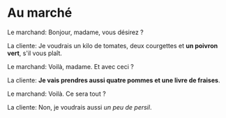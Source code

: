 # Au marché

Le marchand: Bonjour, madame, vous désirez ?

La cliente: Je voudrais un kilo de tomates, deux courgettes et **un poivron vert**, s'il vous plaît.

Le marchand: Voilà, madame. Et avec ceci ?

La cliente: **Je vais prendres aussi quatre pommes et une livre de fraises**.

Le marchand: Voilà. Ce sera tout ?

La cliente: Non, je voudrais aussi *un peu de persil*.
